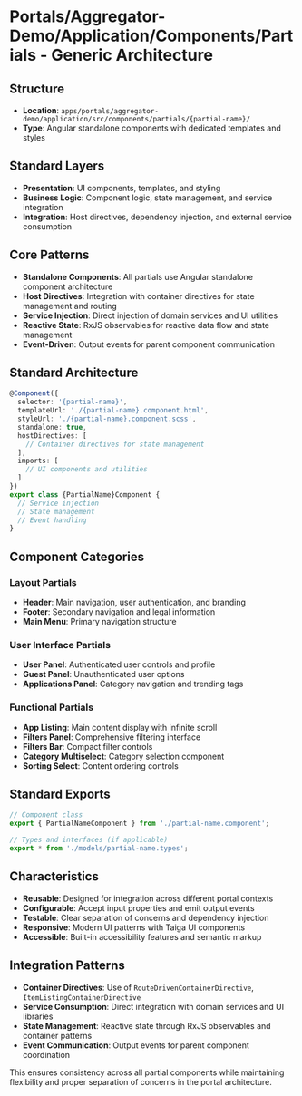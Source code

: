 # Portals/Aggregator-Demo/Application/Components/Partials - Generic Architecture

## Structure
- **Location**: `apps/portals/aggregator-demo/application/src/components/partials/{partial-name}/`
- **Type**: Angular standalone components with dedicated templates and styles

## Standard Layers
- **Presentation**: UI components, templates, and styling
- **Business Logic**: Component logic, state management, and service integration
- **Integration**: Host directives, dependency injection, and external service consumption

## Core Patterns
- **Standalone Components**: All partials use Angular standalone component architecture
- **Host Directives**: Integration with container directives for state management and routing
- **Service Injection**: Direct injection of domain services and UI utilities
- **Reactive State**: RxJS observables for reactive data flow and state management
- **Event-Driven**: Output events for parent component communication

## Standard Architecture
```typescript
@Component({
  selector: '{partial-name}',
  templateUrl: './{partial-name}.component.html',
  styleUrl: './{partial-name}.component.scss',
  standalone: true,
  hostDirectives: [
    // Container directives for state management
  ],
  imports: [
    // UI components and utilities
  ]
})
export class {PartialName}Component {
  // Service injection
  // State management
  // Event handling
}
```

## Component Categories

### Layout Partials
- **Header**: Main navigation, user authentication, and branding
- **Footer**: Secondary navigation and legal information
- **Main Menu**: Primary navigation structure

### User Interface Partials
- **User Panel**: Authenticated user controls and profile
- **Guest Panel**: Unauthenticated user options
- **Applications Panel**: Category navigation and trending tags

### Functional Partials
- **App Listing**: Main content display with infinite scroll
- **Filters Panel**: Comprehensive filtering interface
- **Filters Bar**: Compact filter controls
- **Category Multiselect**: Category selection component
- **Sorting Select**: Content ordering controls

## Standard Exports
```typescript
// Component class
export { PartialNameComponent } from './partial-name.component';

// Types and interfaces (if applicable)
export * from './models/partial-name.types';
```

## Characteristics
- **Reusable**: Designed for integration across different portal contexts
- **Configurable**: Accept input properties and emit output events
- **Testable**: Clear separation of concerns and dependency injection
- **Responsive**: Modern UI patterns with Taiga UI components
- **Accessible**: Built-in accessibility features and semantic markup

## Integration Patterns
- **Container Directives**: Use of `RouteDrivenContainerDirective`, `ItemListingContainerDirective`
- **Service Consumption**: Direct integration with domain services and UI libraries
- **State Management**: Reactive state through RxJS observables and container patterns
- **Event Communication**: Output events for parent component coordination

This ensures consistency across all partial components while maintaining flexibility and proper separation of concerns in the portal architecture.
